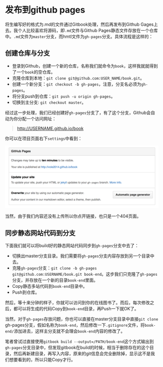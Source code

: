 发布到github pages
====

将生编写好的格式为.md的文件通过Gitbook处理，然后再发布到Github Gages上去。我个人比较喜欢将源码，即`.md`文件与Github Pages静态文件存放在一个仓库中。`.md`文件为`master`分支，而hmtl文件为`gh-pages`分支。具体流程是这样的：

## 创建仓库与分支

- 登录到Github，创建一个新的仓库，名称我们就命令为`book`，这样我就就得到了一个`book`的空仓库。
- 克隆仓库到本地：`git clone git@github.com:USER_NAME/book.git`。
- 创建一个新分支：`git checkout -b gh-pages`，注意，分支名必须为`gh-pages`。
- 将分支push到仓库：`git push -u origin gh-pages`。
- 切换到主分支: `git checkout master`。

经过这一步处理，我们已经创建好`gh-pages`分支了，有了这个分支，Github会自动为你分配一个访问网址：

> http://USERNAME.github.io/book

你可以在项目页面右下`settings`中看到：

![](../img/settings.png)

当然，由于我们内容还没有上传所以你点开链接，也只是一个404页面。

## 同步静态网站代码到分支

下面我们就可以将build好的静态网站代码同步到`gh-pages`分支中去了：

- 切换出master分支目录。我们需要将`gh-pages`分支内容存放到另一个目录中去。
- 克隆`gh-pages`分支：`git clone -b gh-pages git@github.com:USERNAME/book.git book-end`。这步我们只克隆了`gh-pages`分支，并存放在一个新的目录`book-end`里面。
- Copy静态多站代码到`book-end`目录中。
- Push到仓库。

然后，等十来分钟的样子，你就可以访问到你的在线图书了。而后，每次修改之后，都可以将生成的代码Copy到`book-end`目录，再Push一下就OK了。

当然，对于`gh-pages`存放问题，你也可以直接在master分支目录中直接`git clone` gh-pages分支，假如名称为`book-end`，然后修改一下`.gitignore`文件，将`book-end/`添加进去，这样主分支就不会理会`book-end`内容的修改了。

笔者曾试过直接使用`gitbook build --output=/PATH/book-end`这个方式输出到`gh-pages`分支目录中，但发现gitbook在build的时候，相当于删除存在的这个目录，然后再新建目录，再写入内容，原来的git信息会完全删除掉，显示这不是我们想要看到的，所以只能Copy才行。
